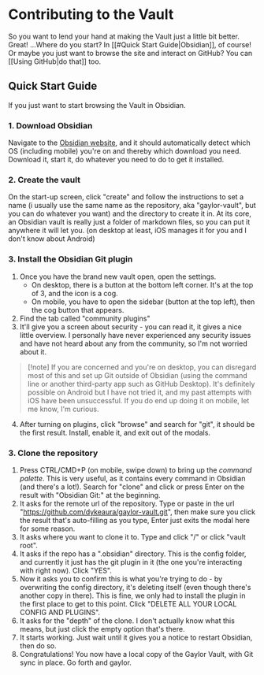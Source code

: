 # Contributing to the Vault

So you want to lend your hand at making the Vault just a little bit better. Great! ...Where do you start? In [[#Quick Start Guide|Obsidian]], of course! Or maybe you just want to browse the site and interact on GitHub? You can [[Using GitHub|do that]] too.


## Quick Start Guide
If you just want to start browsing the Vault in Obsidian.

### 1. Download Obsidian
Navigate to the [Obsidian website](https://obsidian.md/download), and it should automatically detect which OS (including mobile) you're on and thereby which download you need. Download it, start it, do whatever you need to do to get it installed.

### 2. Create the vault
On the start-up screen, click "create" and follow the instructions to set a name (i usually use the same name as the repository, aka "gaylor-vault", but you can do whatever you want) and the directory to create it in. At its core, an Obsidian vault is really just a folder of markdown files, so you can put it anywhere it will let you. (on desktop at least, iOS manages it for you and I don't know about Android)

### 3. Install the Obsidian Git plugin
1. Once you have the brand new vault open, open the settings. 
	- On desktop, there is a button at the bottom left corner. It's at the top of 3, and the icon is a cog.
	- On mobile, you have to open the sidebar (button at the top left), then the cog button that appears.
2. Find the tab called "community plugins"
3. It'll give you a screen about security - you can read it, it gives a nice little overview. I personally have never experienced any security issues and have not heard about any from the community, so I'm not worried about it. 
>[!note] If you are concerned and you're on desktop, you can disregard most of this and set up Git outside of Obsidian (using the command line or another third-party app such as GitHub Desktop). It's definitely possible on Android but I have not tried it, and my past attempts with iOS have been unsuccessful. If you do end up doing it on mobile, let me know, I'm curious.
4. After turning on plugins, click "browse" and search for "git", it should be the first result. Install, enable it, and exit out of the modals.

### 3. Clone the repository
1. Press CTRL/CMD+P (on mobile, swipe down) to bring up the *command palette*. This is very useful, as it contains every command in Obsidian (and there's a lot!). Search for "clone" and click or press Enter on the result with "Obsidian Git:" at the beginning.
2. It asks for the remote url of the repository. Type or paste in the url "https://github.com/dykeaura/gaylor-vault.git", then make sure you click the result that's auto-filling as you type, Enter just exits the modal here for some reason.
3. It asks where you want to clone it to. Type and click "/" or click "vault root".
4. It asks if the repo has a ".obsidian" directory. This is the config folder, and currently it just has the git plugin in it (the one you're interacting with right now). Click "YES".
5. Now it asks you to confirm this is what you're trying to do - by overwriting the config directory, it's deleting itself (even though there's another copy in there). This is fine, we only had to install the plugin in the first place to get to this point. Click "DELETE ALL YOUR LOCAL CONFIG AND PLUGINS".
6. It asks for the "depth" of the clone. I don't actually know what this means, but just click the empty option that's there.
7. It starts working. Just wait until it gives you a notice to restart Obsidian, then do so.
8. Congratulations! You now have a local copy of the Gaylor Vault, with Git sync in place. Go forth and gaylor.